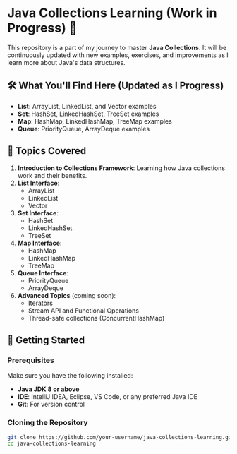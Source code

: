 # Java Collections Learning (Work in Progress) 🚧

This repository is a part of my journey to master **Java Collections**. It will be continuously updated with new examples, exercises, and improvements as I learn more about Java's data structures.

## 🛠️ What You'll Find Here (Updated as I Progress)

- **List**: ArrayList, LinkedList, and Vector examples
- **Set**: HashSet, LinkedHashSet, TreeSet examples
- **Map**: HashMap, LinkedHashMap, TreeMap examples
- **Queue**: PriorityQueue, ArrayDeque examples

## 📖 Topics Covered

1. **Introduction to Collections Framework**: Learning how Java collections work and their benefits.
2. **List Interface**:
   - ArrayList
   - LinkedList
   - Vector
3. **Set Interface**:
   - HashSet
   - LinkedHashSet
   - TreeSet
4. **Map Interface**:
   - HashMap
   - LinkedHashMap
   - TreeMap
5. **Queue Interface**:
   - PriorityQueue
   - ArrayDeque
6. **Advanced Topics** (coming soon):
   - Iterators
   - Stream API and Functional Operations
   - Thread-safe collections (ConcurrentHashMap)

## 🚀 Getting Started

### Prerequisites

Make sure you have the following installed:

- **Java JDK 8 or above**
- **IDE**: IntelliJ IDEA, Eclipse, VS Code, or any preferred Java IDE
- **Git**: For version control

### Cloning the Repository

```bash
git clone https://github.com/your-username/java-collections-learning.git
cd java-collections-learning
